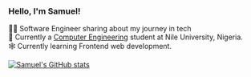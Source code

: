 <!-- Level !: Simple bio and stats -->

### Hello, I'm Samuel!

👨‍💻 Software Engineer sharing about my journey in tech <br/>
🏫 Currently a [Computer Engineering](https://www.nileuniversity.edu.ng/courses/beng-computer-engineering/) student at Nile University, Nigeria. <br/>
🕸️ Currently learning Frontend web development. <br/>

<!-- Github Stats --->
[![Samuel's GitHub stats](https://github-readme-stats.vercel.app/api?username=samuelidiaghe10)](https://github.com/samuelidiaghe10/github-readme-stats)

